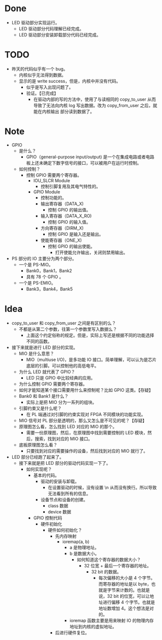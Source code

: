 # Done
- LED 驱动部分实现运行。
	- LED 驱动部分代码理解已经完成。
	- LED 驱动部分安装卸载部分代码已经完成。

# TODO
- 昨天的代码似乎有一个 bug。
	- 内核似乎无法得到数据。
	- 显示的是 write success，但是，内核中并没有代码。
		- 似乎是写入出现问题了。
		- 验证。【已完成】
			- 在驱动内部的写的方法中，使用了与读相同的 copy_to_user 从而导致了无法向内核 log 写出数据。改为 copy_from_user 之后，就能在内核输出 部分读到数据了。

# Note
- GPIO 
	- 是什么？
		- GPIO（general-purpose input/output) 是一个在集成电路或者电路板上还未确定下数字信号的接口，可以被用户在运行时控制。
	- 如何控制？
		- 控制 GPIO 需要两个寄存器。
			- IOU_SLCR Module
				- 控制引脚复用及其电气特性的。
			- GPIO Module
				- 控制功能的。
				- 输出寄存器（DATA_X)
					- 控制 GPIO 的输出值。
				- 输入寄存器（DATA_X_RO)
					- 控制 GPIO 的输入值。
				- 方向寄存器（DIRM_X)
					- 控制 GPIO 是输入还是输出。
				- 使能寄存器（ONE_X)
					- 控制 GPIO 的输出使能。
						- 打开使能允许输出，关闭则禁用输出。
- PS 部分的 IO 主要分为两个部分。
	- 一个是 PS-MIO。
		- Bank0，Bank1，Bank2
		- 具有 78 个 GPIO 。
	- 一个是 PS-EMIO。
		- Bank3，Bank4，Bank5

# Idea
- copy_to_user 和 copy_from_user 之间是有区别的么？
	- 不都是从第二个参数，往第一个参数里写入数据么？
		- 上面这个约定俗称的规定。但是，实际上写还是根据不同的功能选择不同的函数。
- 接下来就是进行 LED 部分的实现。
	- MIO 是什么意思？
		- MIO（multiuse I/O)，是多功能 IO 接口。简单理解，可以认为是芯片底层的引脚。可以控制他的高低电平。
	- 为什么 LED 就代表了 GPIO？
		- LED 只是 GPIO 中比较经典的应用。
	- 为什么控制 GPIO 需要两个寄存器。
	- 如何才能知道某个接口需要用什么来控制呢？比如 GPIO 这类。【存疑】
	- Bank0 和 Bank1 是什么？
		- 实际上是把 MIO 分为一系列的组块。
	- 引脚约束又是什么呢？
		- 在 PL 端通过对引脚的约束实现对 FPGA 不同模块的功能实现。
	- MIO 信号对 PL 部分是透明的，那么又怎么是不可见的呢？【存疑】
	- 原理图怎么看，怎么找到 LED 对应的 MIO 的那个。
		- 需要一份原理图，然后，在原理图中找到需要控制的 LED 模块，然后，搜索，找到对应的 MIO 接口。
	- 底板原理图怎么看？
		- 只要找到对应的需要操作的设备，然后找到对应的 MIO 就行了。
- LED 部分已经跑了起来了。
	- 接下来就是把 LED 部分的驱动代码实现一下了。
		- 如何实现呢？
			- 基本的代码。
				- 驱动的安装与卸载。
					- 在设置驱动的时候，没有设置 \n 从而没有换行。所以导致无法看到所有的信息。
				- 设备节点和设备的创建。
					- class 数据
					- device 数据
			- GPIO 控制代码
				- 硬件初始化
					- 硬件如何初始化？
						- 先内存映射
							- ioremap(a, b)
								- a 是物理地址。
								- b 是数据大小。
									- 如何知道这个寄存器的数据大小？
										- 32 位宽 + 最后一个寄存器的地址。
											- 32 bit 的数据。
												- 每次偏移的大小是 4 个字节。而寄存器的地址是以 byte，也就是字节来计数的。也就是说，32 bit 的位宽，可以让地址进行偏移 4 个字节。也就是地址数增加 4。这个想法是对的。
								- ioremap 函数主要是用来映射 IO 的物理内存地址到内核的虚拟地址。
						- 后进行硬件复位。
						
			
